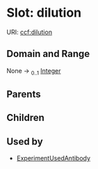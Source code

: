 
# Slot: dilution



URI: [ccf:dilution](http://purl.org/ccf/dilution)


## Domain and Range

None &#8594;  <sub>0..1</sub> [Integer](types/Integer.md)

## Parents


## Children


## Used by

 * [ExperimentUsedAntibody](ExperimentUsedAntibody.md)
